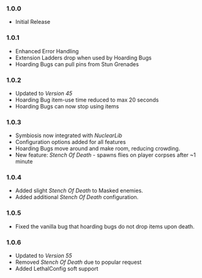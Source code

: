 ### 1.0.0
- Initial Release

### 1.0.1
- Enhanced Error Handling
- Extension Ladders drop when used by Hoarding Bugs
- Hoarding Bugs can pull pins from Stun Grenades

### 1.0.2
- Updated to *Version 45*
- Hoarding Bug item-use time reduced to max 20 seconds
- Hoarding Bugs can now stop using items

### 1.0.3
- Symbiosis now integrated with *NuclearLib*
- Configuration options added for all features
- Hoarding Bugs move around and make room, reducing crowding.
- New feature: *Stench Of Death* - spawns flies on player corpses after ~1 minute

### 1.0.4
- Added slight *Stench Of Death* to Masked enemies.
- Added additional *Stench Of Death* configuration.

### 1.0.5
- Fixed the vanilla bug that hoarding bugs do not drop items upon death.

### 1.0.6
- Updated to *Version 55*
- Removed *Stench Of Death* due to popular request
- Added LethalConfig soft support